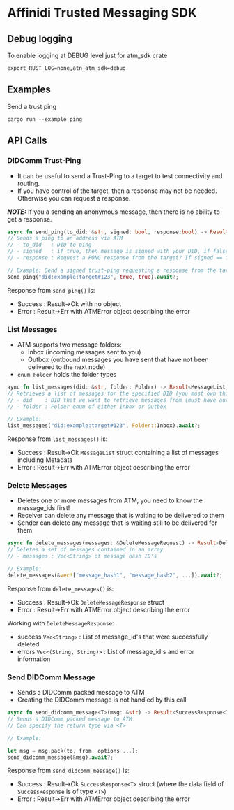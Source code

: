
# Affinidi Trusted Messaging SDK

## Debug logging

To enable logging at DEBUG level just for atm_sdk crate

`export RUST_LOG=none,atn_atm_sdk=debug`

## Examples

Send a trust ping

`cargo run --example ping`

## API Calls

### DIDComm Trust-Ping

* It can be useful to send a Trust-Ping to a target to test connectivity and routing.
* If you have control of the target, then a response may not be needed. Otherwise you can request a response.

***NOTE:*** If you a sending an anonymous message, then there is no ability to get a response.

```rust
async fn send_ping(to_did: &str, signed: bool, response:bool) -> Result<(), ATMError>
// Sends a ping to an address via ATM
// - to_did   : DID to ping
// - signed   : if true, then message is signed with your DID, if false then sent anonymous
// - response : Request a PONG response from the target? If signed == false, then this will also be reset to false

// Example: Send a signed trust-ping requesting a response from the target
send_ping("did:example:target#123", true, true).await?;
```

Response from `send_ping()` is:

* Success : Result->Ok with no object
* Error   : Result->Err with ATMError object describing the error

### List Messages

* ATM supports two message folders:
  * Inbox (incoming messages sent to you)
  * Outbox (outbound messages you have sent that have not been delivered to the next node)
* `enum Folder` holds the folder types

```rust
aync fn list_messages(did: &str, folder: Folder) -> Result<MessageList, ATMError>
// Retrieves a list of messages for the specified DID (you must own this DID)
// - did    : DID that we want to retrieve messages from (must have authenticated as this DID)
// - folder : Folder enum of either Inbox or Outbox

// Example:
list_messages("did:example:target#123", Folder::Inbox).await?;
```

Response from `list_messages()` is:

* Success : Result->Ok `MessageList` struct containing a list of messages including Metadata
* Error   : Result->Err with ATMError object describing the error

### Delete Messages

* Deletes one or more messages from ATM, you need to know the message_ids first!
* Receiver can delete any message that is waiting to be delivered to them
* Sender can delete any message that is waiting still to be delivered for them

```rust
async fn delete_messages(messages: &DeleteMessageRequest) -> Result<DeleteMessageResponse, ATMError>
// Deletes a set of messages contained in an array
// - messages : Vec<String> of message hash ID's

// Example:
delete_messages(&vec!["message_hash1", "message_hash2", ...]).await?;
```

Response from `delete_messages()` is:

* Success : Result->Ok `DeleteMessageResponse` struct
* Error   : Result->Err with ATMError object describing the error

Working with `DeleteMessageResponse`:

* success `Vec<String>`           : List of message_id's that were successfully deleted
* errors  `Vec<(String, String)>` : List of message_id's and error information

### Send DIDComm Message

* Sends a DIDComm packed message to ATM
* Creating the DIDComm message is not handled by this call

```rust
async fn send_didcomm_message<T>(msg: &str) -> Result<SuccessResponse<T>, ATMError>
// Sends a DIDComm packed message to ATM
// Can specify the return type via <T>

// Example:

let msg = msg.pack(to, from, options ...);
send_didcomm_message(&msg).await?;
```

Response from `send_didcomm_message()` is:

* Success : Result->Ok `SuccessResponse<T>` struct (where the data field of `SuccessResponse` is of type `<T>`)
* Error   : Result->Err with ATMError object describing the error
